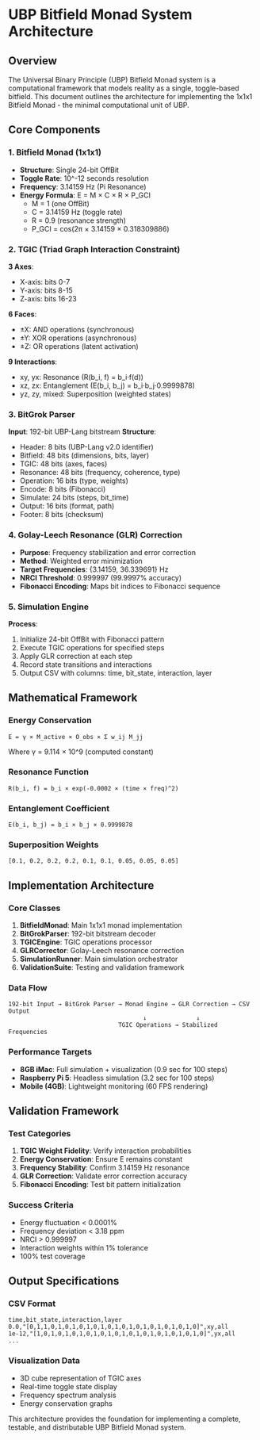 # UBP Bitfield Monad System Architecture

## Overview

The Universal Binary Principle (UBP) Bitfield Monad system is a computational framework that models reality as a single, toggle-based bitfield. This document outlines the architecture for implementing the 1x1x1 Bitfield Monad - the minimal computational unit of UBP.

## Core Components

### 1. Bitfield Monad (1x1x1)
- **Structure**: Single 24-bit OffBit
- **Toggle Rate**: 10^-12 seconds resolution
- **Frequency**: 3.14159 Hz (Pi Resonance)
- **Energy Formula**: E = M × C × R × P_GCI
  - M = 1 (one OffBit)
  - C = 3.14159 Hz (toggle rate)
  - R = 0.9 (resonance strength)
  - P_GCI = cos(2π × 3.14159 × 0.318309886)

### 2. TGIC (Triad Graph Interaction Constraint)
**3 Axes**:
- X-axis: bits 0-7
- Y-axis: bits 8-15  
- Z-axis: bits 16-23

**6 Faces**:
- ±X: AND operations (synchronous)
- ±Y: XOR operations (asynchronous)
- ±Z: OR operations (latent activation)

**9 Interactions**:
- xy, yx: Resonance (R(b_i, f) = b_i·f(d))
- xz, zx: Entanglement (E(b_i, b_j) = b_i·b_j·0.9999878)
- yz, zy, mixed: Superposition (weighted states)

### 3. BitGrok Parser
**Input**: 192-bit UBP-Lang bitstream
**Structure**:
- Header: 8 bits (UBP-Lang v2.0 identifier)
- Bitfield: 48 bits (dimensions, bits, layer)
- TGIC: 48 bits (axes, faces)
- Resonance: 48 bits (frequency, coherence, type)
- Operation: 16 bits (type, weights)
- Encode: 8 bits (Fibonacci)
- Simulate: 24 bits (steps, bit_time)
- Output: 16 bits (format, path)
- Footer: 8 bits (checksum)

### 4. Golay-Leech Resonance (GLR) Correction
- **Purpose**: Frequency stabilization and error correction
- **Method**: Weighted error minimization
- **Target Frequencies**: {3.14159, 36.339691} Hz
- **NRCI Threshold**: 0.999997 (99.9997% accuracy)
- **Fibonacci Encoding**: Maps bit indices to Fibonacci sequence

### 5. Simulation Engine
**Process**:
1. Initialize 24-bit OffBit with Fibonacci pattern
2. Execute TGIC operations for specified steps
3. Apply GLR correction at each step
4. Record state transitions and interactions
5. Output CSV with columns: time, bit_state, interaction, layer

## Mathematical Framework

### Energy Conservation
```
E = γ × M_active × O_obs × Σ w_ij M_jj
```
Where γ = 9.114 × 10^9 (computed constant)

### Resonance Function
```
R(b_i, f) = b_i × exp(-0.0002 × (time × freq)^2)
```

### Entanglement Coefficient
```
E(b_i, b_j) = b_i × b_j × 0.9999878
```

### Superposition Weights
```
[0.1, 0.2, 0.2, 0.2, 0.1, 0.1, 0.05, 0.05, 0.05]
```

## Implementation Architecture

### Core Classes
1. **BitfieldMonad**: Main 1x1x1 monad implementation
2. **BitGrokParser**: 192-bit bitstream decoder
3. **TGICEngine**: TGIC operations processor
4. **GLRCorrector**: Golay-Leech resonance correction
5. **SimulationRunner**: Main simulation orchestrator
6. **ValidationSuite**: Testing and validation framework

### Data Flow
```
192-bit Input → BitGrok Parser → Monad Engine → GLR Correction → CSV Output
                                      ↓              ↓
                               TGIC Operations → Stabilized Frequencies
```

### Performance Targets
- **8GB iMac**: Full simulation + visualization (0.9 sec for 100 steps)
- **Raspberry Pi 5**: Headless simulation (3.2 sec for 100 steps)
- **Mobile (4GB)**: Lightweight monitoring (60 FPS rendering)

## Validation Framework

### Test Categories
1. **TGIC Weight Fidelity**: Verify interaction probabilities
2. **Energy Conservation**: Ensure E remains constant
3. **Frequency Stability**: Confirm 3.14159 Hz resonance
4. **GLR Correction**: Validate error correction accuracy
5. **Fibonacci Encoding**: Test bit pattern initialization

### Success Criteria
- Energy fluctuation < 0.0001%
- Frequency deviation < 3.18 ppm
- NRCI > 0.999997
- Interaction weights within 1% tolerance
- 100% test coverage

## Output Specifications

### CSV Format
```
time,bit_state,interaction,layer
0.0,"[0,1,1,0,1,0,1,0,1,0,1,0,1,0,1,0,1,0,1,0,1,0,1,0]",xy,all
1e-12,"[1,0,1,0,1,0,1,0,1,0,1,0,1,0,1,0,1,0,1,0,1,0,1,0]",yx,all
...
```

### Visualization Data
- 3D cube representation of TGIC axes
- Real-time toggle state display
- Frequency spectrum analysis
- Energy conservation graphs

This architecture provides the foundation for implementing a complete, testable, and distributable UBP Bitfield Monad system.

